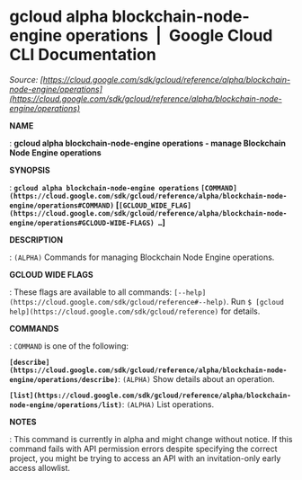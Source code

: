 # gcloud alpha blockchain-node-engine operations  |  Google Cloud CLI Documentation

*Source: [https://cloud.google.com/sdk/gcloud/reference/alpha/blockchain-node-engine/operations](https://cloud.google.com/sdk/gcloud/reference/alpha/blockchain-node-engine/operations)*

**NAME**

: **gcloud alpha blockchain-node-engine operations - manage Blockchain Node Engine operations**

**SYNOPSIS**

: **`gcloud alpha blockchain-node-engine operations` `[COMMAND](https://cloud.google.com/sdk/gcloud/reference/alpha/blockchain-node-engine/operations#COMMAND)` [`[GCLOUD_WIDE_FLAG](https://cloud.google.com/sdk/gcloud/reference/alpha/blockchain-node-engine/operations#GCLOUD-WIDE-FLAGS) …`]**

**DESCRIPTION**

: `(ALPHA)` Commands for managing Blockchain Node Engine operations.

**GCLOUD WIDE FLAGS**

: These flags are available to all commands: `[--help](https://cloud.google.com/sdk/gcloud/reference#--help)`.
Run `$ [gcloud help](https://cloud.google.com/sdk/gcloud/reference)` for details.

**COMMANDS**

: ``COMMAND`` is one of the following:

**`[describe](https://cloud.google.com/sdk/gcloud/reference/alpha/blockchain-node-engine/operations/describe)`**:
`(ALPHA)` Show details about an operation.

**`[list](https://cloud.google.com/sdk/gcloud/reference/alpha/blockchain-node-engine/operations/list)`**:
`(ALPHA)` List operations.

**NOTES**

: This command is currently in alpha and might change without notice. If this
command fails with API permission errors despite specifying the correct project,
you might be trying to access an API with an invitation-only early access
allowlist.